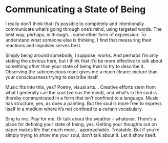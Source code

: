 # Communicating a State of Being

I really don’t think that it’s possible to completely and intentionally communicate what’s going through one’s mind, using targeted words. The best way, perhaps, is through… some other form of expression. To understand what someone else is thinking, I find that measuring their reactions and impulses serves best.

Simply being around somebody, I suppose, works. And perhaps I’m only stating the obvious here, but I think that it’d be more effective to talk about something _other_ than your state of being than to try to describe it. Observing the subconscious react gives me a much clearer picture than your consciousness trying to describe itself.

Music fits into this, yes? Poetry, visual arts… Creative efforts stem from what I generally call the soul (versus the mind), and what’s in the soul is thereby communicated in a form that isn’t confined to a language. Music has structure, yes, as does a painting. But the soul is more free to express itself in a medium where it’s not confined to a certain vocabulary.

Sing to me. Play for me. Or talk about the weather – whatever. There’s a place for defining your state of being, yes. Getting your thoughts out on paper makes life that much more… approachable. Treatable. But if you’re simply trying to _show_ me your soul, don’t talk about it. Let it show itself.

